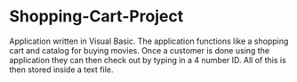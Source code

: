 # Shopping-Cart-Project
Application written in Visual Basic. The application functions like a shopping cart and catalog for buying movies. Once a customer is done using the application they can then check out by typing in a 4 number ID. All of this is then stored inside a text file.
